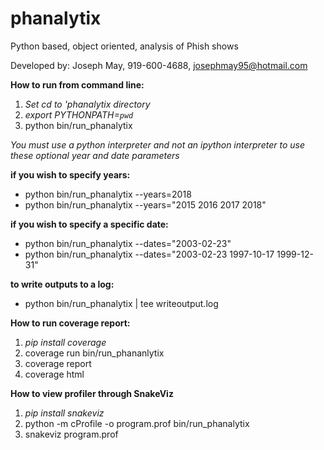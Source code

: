 # phanalytix
Python based, object oriented, analysis of Phish shows


Developed by: Joseph May, 919-600-4688, josephmay95@hotmail.com


**How to run from command line:**
  1. *Set cd to 'phanalytix directory*
  2. *export PYTHONPATH=`pwd`*
  3. python bin/run_phanalytix 


  *You must use a python interpreter and not an ipython interpreter to use these optional year and date parameters*


**if you wish to specify years:**
  * python bin/run_phanalytix --years=2018
  * python bin/run_phanalytix --years="2015 2016 2017 2018"


**if you wish to specify a specific date:**
  * python bin/run_phanalytix --dates="2003-02-23"
  * python bin/run_phanalytix --dates="2003-02-23 1997-10-17 1999-12-31"
  

**to write outputs to a log:**
  * python bin/run_phanalytix | tee writeoutput.log


**How to run coverage report:** 
  1. *pip install coverage*
  2. coverage run bin/run_phananlytix
  3. coverage report
  4. coverage html


**How to view profiler through SnakeViz**
  1. *pip install snakeviz*
  2. python -m cProfile -o program.prof bin/run_phanalytix
  3. snakeviz program.prof
